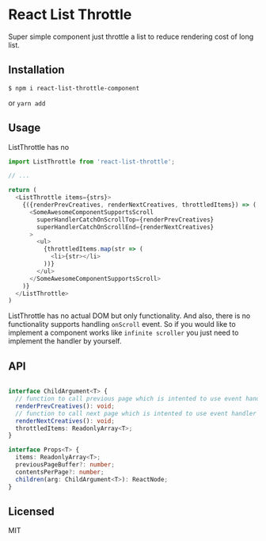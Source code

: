 # React List Throttle

Super simple component just throttle a list to reduce rendering cost of long list.


## Installation

```
$ npm i react-list-throttle-component
```

or `yarn add`

## Usage

ListThrottle has no 


```javascript
import ListThrottle from 'react-list-throttle';

// ...

return (
  <ListThrottle items={strs}>
    {({renderPrevCreatives, renderNextCreatives, throttledItems}) => (
      <SomeAwesomeComponentSupportsScroll
        superHandlerCatchOnScrollTop={renderPrevCreatives}
        superHandlerCatchOnScrollEnd={renderNextCreatives}
      >
        <ul>
          {throttledItems.map(str => (
            <li>{str></li>
          ))}
        </ul>
      </SomeAwesomeComponentSupportsScroll>
    )}
  </ListThrottle>
)
```

ListThrottle has no actual DOM but only functionality.
And also, there is no functionality supports handling `onScroll` event. So if you would like to implement a component works like `infinite scroller` you just need to implement the handler by yourself.


## API


```typescript

interface ChildArgument<T> {
  // function to call previous page which is intented to use event handler for kinda `onScrollTop`
  renderPrevCreatives(): void;
  // function to call next page which is intented to use event handler for kinda `onScrollEnd`
  renderNextCreatives(): void;
  throttledItems: ReadonlyArray<T>;
}

interface Props<T> {
  items: ReadonlyArray<T>;
  previousPageBuffer?: number;
  contentsPerPage?: number;
  children(arg: ChildArgument<T>): ReactNode;
}
```


## Licensed

MIT
